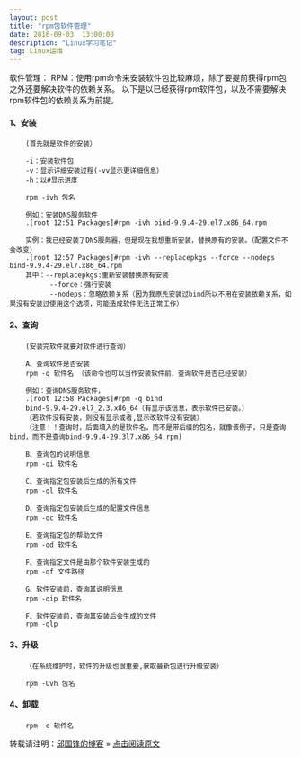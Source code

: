 ```yaml
---
layout: post
title: "rpm包软件管理"
date: 2016-09-03  13:00:00
description: "Linux学习笔记"
tag: Linux运维
---
```


软件管理：
RPM：使用rpm命令来安装软件包比较麻烦，除了要提前获得rpm包之外还要解决软件的依赖关系。
	以下是以已经获得rpm软件包，以及不需要解决rpm软件包的依赖关系为前提。

#### 1、安装
		(首先就是软件的安装） 

		-i：安装软件包
		-v：显示详细安装过程(-vv显示更详细信息）
		-h：以#显示进度
		
		rpm -ivh 包名

		例如：安装DNS服务软件	
		.[root 12:51 Packages]#rpm -ivh bind-9.9.4-29.el7.x86_64.rpm  
		
		实例：我已经安装了DNS服务器，但是现在我想重新安装，替换原有的安装。（配置文件不会改变）
		.[root 12:57 Packages]#rpm -ivh --replacepkgs --force --nodeps bind-9.9.4-29.el7.x86_64.rpm 
		其中：--replacepkgs:重新安装替换原有安装
		      --force：强行安装
		      --nodeps：忽略依赖关系（因为我原先安装过bind所以不用在安装依赖关系，如果没有安装过使用这个选项，可能造成软件无法正常工作）

#### 2、查询
		(安装完软件就要对软件进行查询）
		
		A、查询软件是否安装
		rpm -q 软件名 （该命令也可以当作安装软件前，查询软件是否已经安装）
		
		例如：查询DNS服务软件，
		.[root 12:58 Packages]#rpm -q bind
		bind-9.9.4-29.el7_2.3.x86_64（有显示该信息，表示软件已安装。）
		（若软件没有安装，则没有显示或者,显示改软件没有安装）
		（注意！！查询时，后面填入的是软件名，而不是带后缀的包名，就像该例子，只是查询bind，而不是查询bind-9.9.4-29.3l7.x86_64.rpm)

		B、查询包的说明信息
		rpm -qi 软件名

		C、查询指定包安装后生成的所有文件
		rpm -ql 软件名
		
		D、查询指定包安装后生成的配置文件信息
		rpm -qc 软件名

		E、查询指定包的帮助文件
		rpm -qd 软件名
	        	
		F、查询指定文件是由那个软件安装生成的	
		rpm -qf 文件路径

		G、软件安装前，查询其说明信息
		rpm -qip 软件名

		F、软件安装前，查询其安装后会生成的文件
		rpm -qlp

#### 3、升级
		（在系统维护时，软件的升级也很重要,获取最新包进行升级安装）
		
		rpm -Uvh 包名 

#### 4、卸载
		rpm -e 软件名

转载请注明：[邱国锋的博客](http://qguofeng.com) » [点击阅读原文](http://qguofeng.com/2016/09/rpm包管理/)
